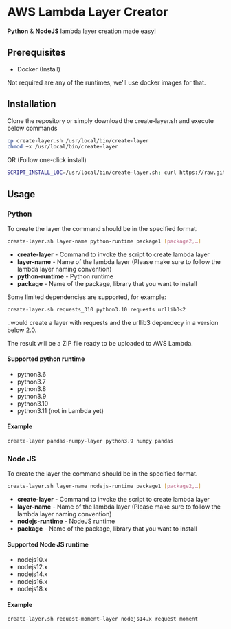 # AWS Lambda Layer Creator
**Python** & **NodeJS** lambda layer creation made easy!

## Prerequisites
- Docker (Install)

Not required are any of the runtimes, we'll use docker images for that. 

## Installation
Clone the repository or simply download the create-layer.sh and execute below commands
```bash
cp create-layer.sh /usr/local/bin/create-layer
chmod +x /usr/local/bin/create-layer
```
OR (Follow one-click install)
```bash
SCRIPT_INSTALL_LOC=/usr/local/bin/create-layer.sh; curl https://raw.githubusercontent.com/b0tting/aws-lambda-layer-creator/main/create-layer.sh > $SCRIPT_INSTALL_LOC; chmod +x $SCRIPT_INSTALL_LOC
```
## Usage
### Python
To create the layer the command should be in the specified format.
```bash
create-layer.sh layer-name python-runtime package1 [package2,…]
```
- **create-layer** - Command to invoke the script to create lambda layer
- **layer-name** - Name of the lambda layer (Please make sure to follow the lambda layer naming convention)
- **python-runtime** - Python runtime
- **package** - Name of the package, library that you want to install

Some limited dependencies are supported, for example:
```bash
create-layer.sh requests_310 python3.10 requests urllib3<2
```
..would create a layer with requests and the urllib3 dependecy in a version below 2.0. 

The result will be a ZIP file ready to be uploaded to AWS Lambda. 

#### Supported python runtime
- python3.6
- python3.7
- python3.8
- python3.9
- python3.10
- python3.11 (not in Lambda yet)

#### Example
```bash
create-layer pandas-numpy-layer python3.9 numpy pandas
```
### Node JS
To create the layer the command should be in the specified format.
```bash
create-layer.sh layer-name nodejs-runtime package1 [package2,…]
```
- **create-layer** - Command to invoke the script to create lambda layer
- **layer-name** - Name of the lambda layer (Please make sure to follow the lambda layer naming convention)
- **nodejs-runtime** - NodeJS runtime
- **package** - Name of the package, library that you want to install

#### Supported Node JS runtime
- nodejs10.x
- nodejs12.x
- nodejs14.x
- nodejs16.x
- nodejs18.x

#### Example
```bash
create-layer.sh request-moment-layer nodejs14.x request moment
```
